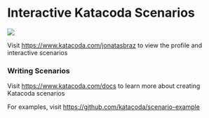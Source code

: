 # Interactive Katacoda Scenarios

[![](http://shields.katacoda.com/katacoda/jonatasbraz/count.svg)](https://www.katacoda.com/jonatasbraz "Get your profile on Katacoda.com")

Visit https://www.katacoda.com/jonatasbraz to view the profile and interactive scenarios

### Writing Scenarios
Visit https://www.katacoda.com/docs to learn more about creating Katacoda scenarios

For examples, visit https://github.com/katacoda/scenario-example
